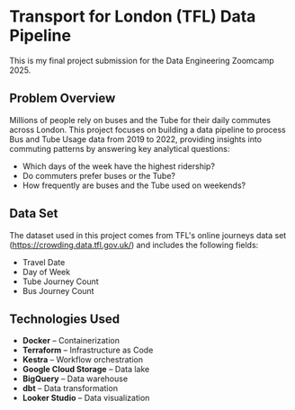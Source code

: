 

# Transport for London (TFL) Data Pipeline

This is my final project submission for the Data Engineering Zoomcamp 2025.  

## Problem Overview
Millions of people rely on buses and the Tube for their daily commutes across London. This project focuses on building a data pipeline to process Bus and Tube Usage data from 2019 to 2022, providing insights into commuting patterns by answering key analytical questions:
- Which days of the week have the highest ridership?  
- Do commuters prefer buses or the Tube?
- How frequently are buses and the Tube used on weekends?

## Data Set  
The dataset used in this project comes from TFL's online journeys data set (https://crowding.data.tfl.gov.uk/) and includes the following fields:  

- Travel Date  
- Day of Week
- Tube Journey Count 
- Bus Journey Count

## Technologies Used   
- **Docker** – Containerization  
- **Terraform** – Infrastructure as Code  
- **Kestra** – Workflow orchestration  
- **Google Cloud Storage** – Data lake  
- **BigQuery** – Data warehouse  
- **dbt** – Data transformation  
- **Looker Studio** – Data visualization  
